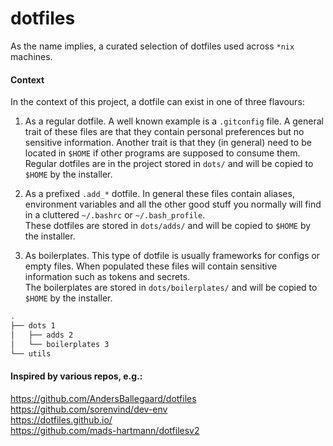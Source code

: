 # dotfiles

As the name implies, a curated selection of dotfiles used across `*nix` machines.

#### Context
In the context of this project, a dotfile can exist in one of three flavours:

1. As a regular dotfile. A well known example is a `.gitconfig` file. A general trait of these files are that they contain personal preferences but no sensitive information. Another trait is that they (in general) need to be located in `$HOME` if other programs are supposed to consume them.  
Regular dotfiles are in the project stored in `dots/` and will be copied to `$HOME` by the installer.  

2. As a prefixed `.add_*` dotfile. In general these files contain aliases, environment variables and all the other good stuff you normally will find in a cluttered `~/.bashrc` or `~/.bash_profile`.  
These dotfiles are stored in `dots/adds/` and will be copied to `$HOME` by the installer.  

3. As boilerplates. This type of dotfile is usually frameworks for configs or empty files. When populated these files will contain sensitive information such as tokens and secrets.  
The boilerplates are stored in `dots/boilerplates/` and will be copied to `$HOME` by the installer.  


```sh
.
├── dots 1
│   ├── adds 2
│   └── boilerplates 3
└── utils
```


#### Inspired by various repos, e.g.:

https://github.com/AndersBallegaard/dotfiles  
https://github.com/sorenvind/dev-env  
https://dotfiles.github.io/  
https://github.com/mads-hartmann/dotfilesv2  
